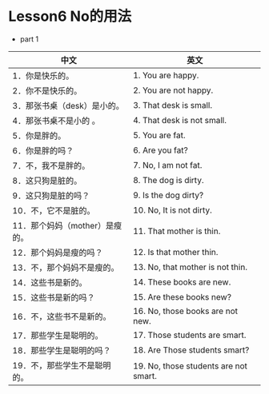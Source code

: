# Lesson6 No的用法

- part 1

| 中文                           | 英文                                  |
| ------------------------------ | ------------------------------------- |
| 1．你是快乐的。                | 1. You are happy.                     |
| 2．你不是快乐的。              | 2. You are not happy.                 |
| 3．那张书桌（desk）是小的。    | 3. That desk is small.                |
| 4．那张书桌不是小的 。         | 4. That desk is not small.            |
| 5．你是胖的。                  | 5. You are fat.                       |
| 6．你是胖的吗？                | 6. Are you fat?                       |
| 7．不，我不是胖的。            | 7. No, I am not fat.                  |
| 8．这只狗是脏的。              | 8. The dog is dirty.                  |
| 9．这只狗是脏的吗？            | 9. Is the dog dirty?                  |
| 10．不，它不是脏的。           | 10. No, It is not dirty.              |
| 11．那个妈妈（mother）是瘦的。 | 11. That mother is thin.              |
| 12．那个妈妈是瘦的吗？         | 12. Is that mother thin.              |
| 13．不，那个妈妈不是瘦的。     | 13. No, that mother is not thin.      |
| 14．这些书是新的。             | 14. These books are new.              |
| 15．这些书是新的吗？           | 15. Are these books new?              |
| 16．不，这些书不是新的。       | 16. No, those books are not new.      |
| 17．那些学生是聪明的。         | 17. Those students are smart.         |
| 18．那些学生是聪明的吗？       | 18. Are Those students smart?         |
| 19．不，那些学生不是聪明的。   | 19. No, those students are not smart. |
